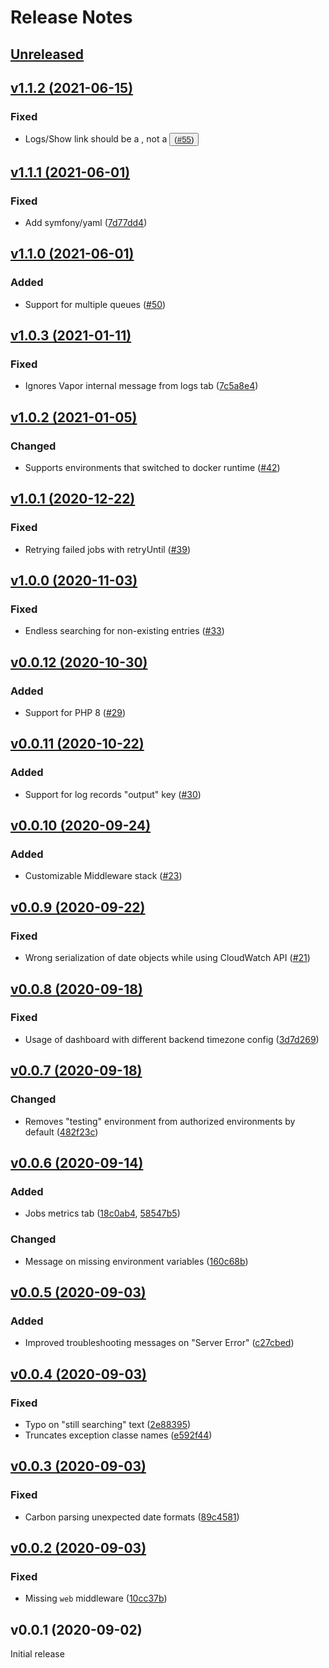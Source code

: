 # Release Notes

## [Unreleased](https://github.com/laravel/vapor-ui/compare/v1.1.2...master)


## [v1.1.2 (2021-06-15)](https://github.com/laravel/vapor-ui/compare/v1.1.1...v1.1.2)

### Fixed
- Logs/Show link should be a <a>, not a <button> ([#55](https://github.com/laravel/vapor-ui/pull/55))


## [v1.1.1 (2021-06-01)](https://github.com/laravel/vapor-ui/compare/v1.1.0...v1.1.1)

### Fixed
- Add symfony/yaml ([7d77dd4](https://github.com/laravel/vapor-ui/commit/7d77dd4cf08f2952eab22468c2d49ae164c67a13))


## [v1.1.0 (2021-06-01)](https://github.com/laravel/vapor-ui/compare/v1.0.3...v1.1.0)

### Added
- Support for multiple queues ([#50](https://github.com/laravel/vapor-ui/pull/50))


## [v1.0.3 (2021-01-11)](https://github.com/laravel/vapor-ui/compare/v1.0.2...v1.0.3)

### Fixed
- Ignores Vapor internal message from logs tab ([7c5a8e4](https://github.com/laravel/vapor-ui/commit/7c5a8e42014099f9ba70c3f99e0905141dd311df))


## [v1.0.2 (2021-01-05)](https://github.com/laravel/vapor-ui/compare/v1.0.1...v1.0.2)

### Changed
- Supports environments that switched to docker runtime ([#42](https://github.com/laravel/vapor-ui/pull/42))


## [v1.0.1 (2020-12-22)](https://github.com/laravel/vapor-ui/compare/v1.0.0...v1.0.1)

### Fixed
- Retrying failed jobs with retryUntil ([#39](https://github.com/laravel/vapor-ui/pull/39))


## [v1.0.0 (2020-11-03)](https://github.com/laravel/vapor-ui/compare/v0.0.12...v1.0.0)

### Fixed
- Endless searching for non-existing entries ([#33](https://github.com/laravel/vapor-ui/pull/33))


## [v0.0.12 (2020-10-30)](https://github.com/laravel/vapor-ui/compare/v0.0.11...v0.0.12)

### Added
- Support for PHP 8 ([#29](https://github.com/laravel/vapor-ui/pull/29))


## [v0.0.11 (2020-10-22)](https://github.com/laravel/vapor-ui/compare/v0.0.10...v0.0.11)

### Added
- Support for log records "output" key ([#30](https://github.com/laravel/vapor-ui/pull/30))


## [v0.0.10 (2020-09-24)](https://github.com/laravel/vapor-ui/compare/v0.0.9...v0.0.10)

### Added
- Customizable Middleware stack ([#23](https://github.com/laravel/vapor-ui/pull/23))


## [v0.0.9 (2020-09-22)](https://github.com/laravel/vapor-ui/compare/v0.0.8...v0.0.9)

### Fixed
- Wrong serialization of date objects while using CloudWatch API ([#21](https://github.com/laravel/vapor-ui/pull/21))


## [v0.0.8 (2020-09-18)](https://github.com/laravel/vapor-ui/compare/v0.0.7...v0.0.8)

### Fixed
- Usage of dashboard with different backend timezone config ([3d7d269](https://github.com/laravel/vapor-ui/commit/3d7d269aa985e92480f0999ff4b91aff190926e0))


## [v0.0.7 (2020-09-18)](https://github.com/laravel/vapor-ui/compare/v0.0.6...v0.0.7)

### Changed
- Removes "testing" environment from authorized environments by default ([482f23c](https://github.com/laravel/vapor-ui/commit/482f23c6ad5605cd4a247e148948998ed5c2b02b))


## [v0.0.6 (2020-09-14)](https://github.com/laravel/vapor-ui/compare/v0.0.5...v0.0.6)

### Added
- Jobs metrics tab ([18c0ab4](https://github.com/laravel/vapor-ui/commit/18c0ab4944adae359d0428da6a5f4b3219121453), [58547b5](https://github.com/laravel/vapor-ui/commit/58547b5e766ac6c1a1a6d5aeb78b1ca619a90088))

### Changed
- Message on missing environment variables ([160c68b](https://github.com/laravel/vapor-ui/commit/160c68bd683c4edcf56a7699e69bb745afbbb0af))


## [v0.0.5 (2020-09-03)](https://github.com/laravel/vapor-ui/compare/v0.0.4...v0.0.5)

### Added
- Improved troubleshooting messages on "Server Error" ([c27cbed](https://github.com/laravel/vapor-ui/commit/c27cbedcc300fdf5d0b26f895f7736c25929a21f))


## [v0.0.4 (2020-09-03)](https://github.com/laravel/vapor-ui/compare/v0.0.3...v0.0.4)

### Fixed
- Typo on "still searching" text ([2e88395](https://github.com/laravel/vapor-ui/commit/2e88395378163636fab171289e2b1fa400a4dae4))
- Truncates exception classe names ([e592f44](https://github.com/laravel/vapor-ui/commit/e592f44ee9c13af4032fe347f196d9a9cc5d0782))


## [v0.0.3 (2020-09-03)](https://github.com/laravel/vapor-ui/compare/v0.0.2...v0.0.3)

### Fixed
- Carbon parsing unexpected date formats ([89c4581](https://github.com/laravel/vapor-ui/commit/89c4581f5ab897bf7965cc29b26bb2e389985bed))


## [v0.0.2 (2020-09-03)](https://github.com/laravel/vapor-ui/compare/v0.0.1...v0.0.2)

### Fixed
- Missing `web` middleware ([10cc37b](https://github.com/laravel/vapor-ui/commit/10cc37ba070fe3f0e44ce973cad5abf72786c694))


## v0.0.1 (2020-09-02)

Initial release

